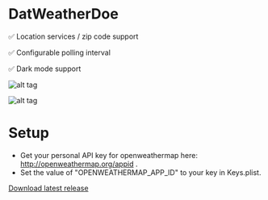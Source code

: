 # DatWeatherDoe

✅ Location services / zip code support

✅ Configurable polling interval

✅ Dark mode support



![alt tag](https://cloud.githubusercontent.com/assets/2235307/12532452/9d035646-c1e2-11e5-9f17-764a23243162.png)

![alt tag](https://user-images.githubusercontent.com/2235307/46848653-16cd5780-cdb9-11e8-9240-a46632aa170b.png)

# Setup

- Get your personal API key for openweathermap here: http://openweathermap.org/appid . 
- Set the value of "OPENWEATHERMAP_APP_ID" to your key in Keys.plist. 

[Download latest release](https://github.com/inderdhir/DatWeatherDoe/releases/latest)
